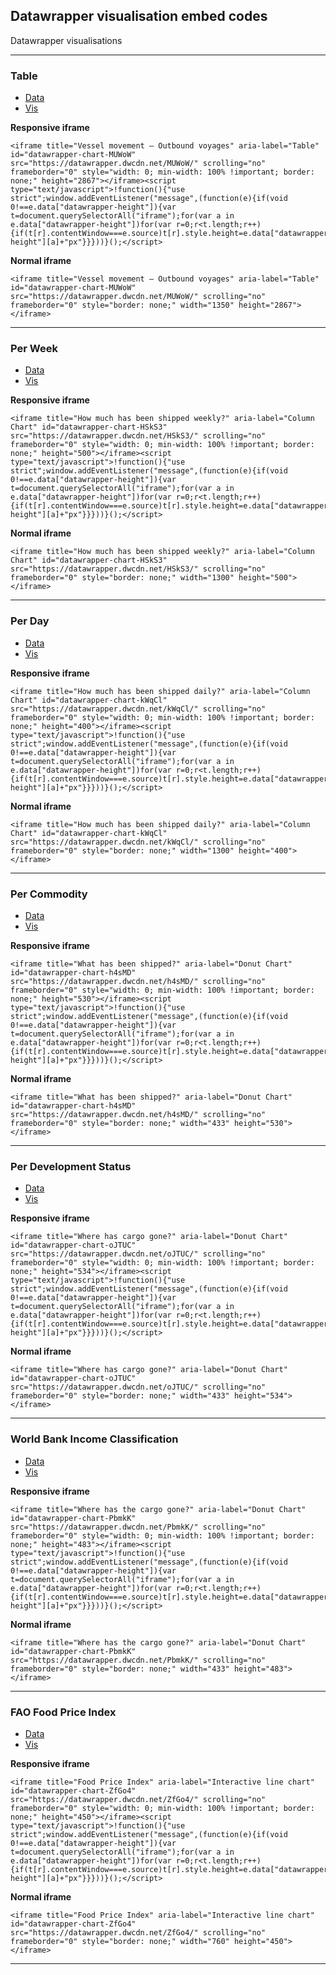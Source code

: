 ## Datawrapper visualisation embed codes

Datawrapper visualisations

----

### Table

* [Data](https://docs.google.com/spreadsheets/d/e/2PACX-1vR83uOYV3GLbZzh877Tq-sH38LxewXlDikB9Q7BSBIhCdZOow1dmlmA8uDrp3uu6y1RCTDvPr8KL35E/pub?output=csv&gid=214450323)
* [Vis](https://datawrapper.dwcdn.net/MUWoW/)

**Responsive iframe**
```
<iframe title="Vessel movement – Outbound voyages" aria-label="Table" id="datawrapper-chart-MUWoW" src="https://datawrapper.dwcdn.net/MUWoW/" scrolling="no" frameborder="0" style="width: 0; min-width: 100% !important; border: none;" height="2867"></iframe><script type="text/javascript">!function(){"use strict";window.addEventListener("message",(function(e){if(void 0!==e.data["datawrapper-height"]){var t=document.querySelectorAll("iframe");for(var a in e.data["datawrapper-height"])for(var r=0;r<t.length;r++){if(t[r].contentWindow===e.source)t[r].style.height=e.data["datawrapper-height"][a]+"px"}}}))}();</script>
```

**Normal iframe**
```
<iframe title="Vessel movement – Outbound voyages" aria-label="Table" id="datawrapper-chart-MUWoW" src="https://datawrapper.dwcdn.net/MUWoW/" scrolling="no" frameborder="0" style="border: none;" width="1350" height="2867"></iframe>
```

----

### Per Week

* [Data](https://docs.google.com/spreadsheets/d/e/2PACX-1vR83uOYV3GLbZzh877Tq-sH38LxewXlDikB9Q7BSBIhCdZOow1dmlmA8uDrp3uu6y1RCTDvPr8KL35E/pub?output=csv&gid=1783277736)
* [Vis](https://datawrapper.dwcdn.net/HSkS3/)

**Responsive iframe**
```
<iframe title="How much has been shipped weekly?" aria-label="Column Chart" id="datawrapper-chart-HSkS3" src="https://datawrapper.dwcdn.net/HSkS3/" scrolling="no" frameborder="0" style="width: 0; min-width: 100% !important; border: none;" height="500"></iframe><script type="text/javascript">!function(){"use strict";window.addEventListener("message",(function(e){if(void 0!==e.data["datawrapper-height"]){var t=document.querySelectorAll("iframe");for(var a in e.data["datawrapper-height"])for(var r=0;r<t.length;r++){if(t[r].contentWindow===e.source)t[r].style.height=e.data["datawrapper-height"][a]+"px"}}}))}();</script>
```

**Normal iframe**
```
<iframe title="How much has been shipped weekly?" aria-label="Column Chart" id="datawrapper-chart-HSkS3" src="https://datawrapper.dwcdn.net/HSkS3/" scrolling="no" frameborder="0" style="border: none;" width="1300" height="500"></iframe>
```

----

### Per Day

* [Data](https://docs.google.com/spreadsheets/d/e/2PACX-1vR83uOYV3GLbZzh877Tq-sH38LxewXlDikB9Q7BSBIhCdZOow1dmlmA8uDrp3uu6y1RCTDvPr8KL35E/pub?output=csv&gid=1559247793)
* [Vis](https://datawrapper.dwcdn.net/kWqCl/)

**Responsive iframe**
```
<iframe title="How much has been shipped daily?" aria-label="Column Chart" id="datawrapper-chart-kWqCl" src="https://datawrapper.dwcdn.net/kWqCl/" scrolling="no" frameborder="0" style="width: 0; min-width: 100% !important; border: none;" height="400"></iframe><script type="text/javascript">!function(){"use strict";window.addEventListener("message",(function(e){if(void 0!==e.data["datawrapper-height"]){var t=document.querySelectorAll("iframe");for(var a in e.data["datawrapper-height"])for(var r=0;r<t.length;r++){if(t[r].contentWindow===e.source)t[r].style.height=e.data["datawrapper-height"][a]+"px"}}}))}();</script>
```

**Normal iframe**
```
<iframe title="How much has been shipped daily?" aria-label="Column Chart" id="datawrapper-chart-kWqCl" src="https://datawrapper.dwcdn.net/kWqCl/" scrolling="no" frameborder="0" style="border: none;" width="1300" height="400"></iframe>
```

----

### Per Commodity 

* [Data](https://docs.google.com/spreadsheets/d/e/2PACX-1vR83uOYV3GLbZzh877Tq-sH38LxewXlDikB9Q7BSBIhCdZOow1dmlmA8uDrp3uu6y1RCTDvPr8KL35E/pub?output=csv&gid=885317691)
* [Vis](https://datawrapper.dwcdn.net/h4sMD/)

**Responsive iframe**
```
<iframe title="What has been shipped?" aria-label="Donut Chart" id="datawrapper-chart-h4sMD" src="https://datawrapper.dwcdn.net/h4sMD/" scrolling="no" frameborder="0" style="width: 0; min-width: 100% !important; border: none;" height="530"></iframe><script type="text/javascript">!function(){"use strict";window.addEventListener("message",(function(e){if(void 0!==e.data["datawrapper-height"]){var t=document.querySelectorAll("iframe");for(var a in e.data["datawrapper-height"])for(var r=0;r<t.length;r++){if(t[r].contentWindow===e.source)t[r].style.height=e.data["datawrapper-height"][a]+"px"}}}))}();</script>
```

**Normal iframe**
```
<iframe title="What has been shipped?" aria-label="Donut Chart" id="datawrapper-chart-h4sMD" src="https://datawrapper.dwcdn.net/h4sMD/" scrolling="no" frameborder="0" style="border: none;" width="433" height="530"></iframe>
```

----

### Per Development Status 

* [Data](https://docs.google.com/spreadsheets/d/e/2PACX-1vR83uOYV3GLbZzh877Tq-sH38LxewXlDikB9Q7BSBIhCdZOow1dmlmA8uDrp3uu6y1RCTDvPr8KL35E/pub?output=csv&gid=6708272)
* [Vis](https://datawrapper.dwcdn.net/oJTUC/)

**Responsive iframe**
```
<iframe title="Where has cargo gone?" aria-label="Donut Chart" id="datawrapper-chart-oJTUC" src="https://datawrapper.dwcdn.net/oJTUC/" scrolling="no" frameborder="0" style="width: 0; min-width: 100% !important; border: none;" height="534"></iframe><script type="text/javascript">!function(){"use strict";window.addEventListener("message",(function(e){if(void 0!==e.data["datawrapper-height"]){var t=document.querySelectorAll("iframe");for(var a in e.data["datawrapper-height"])for(var r=0;r<t.length;r++){if(t[r].contentWindow===e.source)t[r].style.height=e.data["datawrapper-height"][a]+"px"}}}))}();</script>
```

**Normal iframe**
```
<iframe title="Where has cargo gone?" aria-label="Donut Chart" id="datawrapper-chart-oJTUC" src="https://datawrapper.dwcdn.net/oJTUC/" scrolling="no" frameborder="0" style="border: none;" width="433" height="534"></iframe>
```

---- 

### World Bank Income Classification

* [Data](https://docs.google.com/spreadsheets/d/e/2PACX-1vR83uOYV3GLbZzh877Tq-sH38LxewXlDikB9Q7BSBIhCdZOow1dmlmA8uDrp3uu6y1RCTDvPr8KL35E/pub?output=csv&gid=490192415)
* [Vis](https://datawrapper.dwcdn.net/PbmkK/)

**Responsive iframe**
```
<iframe title="Where has the cargo gone?" aria-label="Donut Chart" id="datawrapper-chart-PbmkK" src="https://datawrapper.dwcdn.net/PbmkK/" scrolling="no" frameborder="0" style="width: 0; min-width: 100% !important; border: none;" height="483"></iframe><script type="text/javascript">!function(){"use strict";window.addEventListener("message",(function(e){if(void 0!==e.data["datawrapper-height"]){var t=document.querySelectorAll("iframe");for(var a in e.data["datawrapper-height"])for(var r=0;r<t.length;r++){if(t[r].contentWindow===e.source)t[r].style.height=e.data["datawrapper-height"][a]+"px"}}}))}();</script>
```

**Normal iframe**
```
<iframe title="Where has the cargo gone?" aria-label="Donut Chart" id="datawrapper-chart-PbmkK" src="https://datawrapper.dwcdn.net/PbmkK/" scrolling="no" frameborder="0" style="border: none;" width="433" height="483"></iframe>
```

---- 

### FAO Food Price Index 

* [Data](https://storage.unctad.org/2022-ukraine_brief_3_dashboard/assets/data/fao_food_price_index.csv)
* [Vis](https://datawrapper.dwcdn.net/ZfGo4/)

**Responsive iframe**
```
<iframe title="Food Price Index" aria-label="Interactive line chart" id="datawrapper-chart-ZfGo4" src="https://datawrapper.dwcdn.net/ZfGo4/" scrolling="no" frameborder="0" style="width: 0; min-width: 100% !important; border: none;" height="450"></iframe><script type="text/javascript">!function(){"use strict";window.addEventListener("message",(function(e){if(void 0!==e.data["datawrapper-height"]){var t=document.querySelectorAll("iframe");for(var a in e.data["datawrapper-height"])for(var r=0;r<t.length;r++){if(t[r].contentWindow===e.source)t[r].style.height=e.data["datawrapper-height"][a]+"px"}}}))}();</script>
```

**Normal iframe**
```
<iframe title="Food Price Index" aria-label="Interactive line chart" id="datawrapper-chart-ZfGo4" src="https://datawrapper.dwcdn.net/ZfGo4/" scrolling="no" frameborder="0" style="border: none;" width="760" height="450"></iframe>
```

---- 